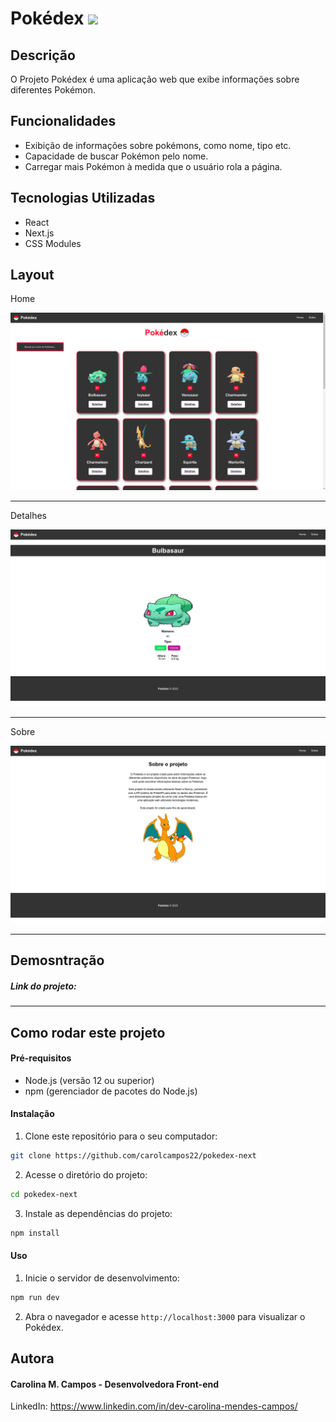 # Pokédex <img src="./public/images/favicon.ico" />

## Descrição

O Projeto Pokédex é uma aplicação web que exibe informações sobre diferentes Pokémon.

## Funcionalidades

- Exibição de informações sobre pokémons, como nome, tipo etc.
- Capacidade de buscar Pokémon pelo nome.
- Carregar mais Pokémon à medida que o usuário rola a página.

## Tecnologias Utilizadas

- React
- Next.js
- CSS Modules

## Layout

Home

<img src="./public/images/home.png" />
<hr />

Detalhes

<img src="./public/images/detail.png" />
<hr />

Sobre

<img src="./public/images/about.png" >
<hr />

 ## Demosntração

 ##### Link do projeto:

 <hr />

 ## Como rodar este projeto
 #### Pré-requisitos

- Node.js (versão 12 ou superior)
- npm (gerenciador de pacotes do Node.js)

#### Instalação

1. Clone este repositório para o seu computador:
```bash
git clone https://github.com/carolcampos22/pokedex-next
```
2. Acesse o diretório do projeto:
```bash
cd pokedex-next
```
3. Instale as dependências do projeto:
```bash
npm install
```

#### Uso
1. Inicie o servidor de desenvolvimento:
```bash
npm run dev
```
2. Abra o navegador e acesse `http://localhost:3000` para visualizar o Pokédex.


## Autora

<h4> Carolina M. Campos - Desenvolvedora Front-end</h4>

LinkedIn: https://www.linkedin.com/in/dev-carolina-mendes-campos/
